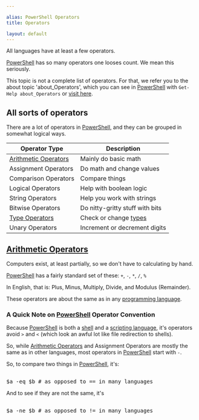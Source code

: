 ```yaml
---

alias: PowerShell Operators
title: Operators

layout: default
---
```


All languages have at least a few operators.

[PowerShell](/PowerShell) has so many operators one looses count.  We mean this seriously.  

This topic is not a complete list of operators.  For that, we refer you to the about topic 'about_Operators', which you can see in [PowerShell](/PowerShell) with `Get-Help about_Operators` or [visit here](https://learn.microsoft.com/en-us/powershell/module/microsoft.powershell.core/about/about_operators).


## All sorts of operators

There are a lot of operators in [PowerShell](/PowerShell), and they can be grouped in somewhat logical ways.

|Operator Type|Description|
|-|-|
| [Arithmetic Operators](/PowerShell/Operators/Arithmetic-Operators) | Mainly do basic math             |
| Assignment Operators | Do math and change values        |
| Comparison Operators | Compare things                   |
| Logical Operators    | Help with boolean logic          |
| String Operators     | Help you work with strings       |
| Bitwise Operators    | Do nitty-gritty stuff with bits  |
| [Type Operators](/PowerShell/Operators/Type-Operators)       | Check or change [types](/PowerShell/Types)            |
| Unary Operators      | Increment or decrement digits    |


## [Arithmetic Operators](/PowerShell/Operators/Arithmetic-Operators)

Computers exist, at least partially, so we don't have to calculating by hand.

[PowerShell](/PowerShell) has a fairly standard set of these: `+`, `-`, `*`, `/`, `%`

In English, that is: Plus, Minus, Multiply, Divide, and Modulus (Remainder).

These operators are about the same as in any [programming language](/Languages/Programming-Languages).

### A Quick Note on [PowerShell](/PowerShell) Operator Convention

Because [PowerShell](/PowerShell) is both a [shell](/Shells) and a [scripting language](/Languages/Scripting-Languages), it's operators avoid `>` and `<` (which look an awful lot like file redirection to shells).

So, while [Arithmetic Operators](/PowerShell/Operators/Arithmetic-Operators) and Assignment Operators are mostly the same as in other languages, most operators in [PowerShell](/PowerShell) start with `-`.

So, to compare two things in [PowerShell](/PowerShell), it's:

<pre><br/><span class='Warning'>$a</span>&nbsp;<span class='Magenta'>-eq</span>&nbsp;<span class='Warning'>$b</span>&nbsp;<span class='Success'># as opposed to == in many languages</span><br/></pre>

And to see if they are not the same, it's

<pre><br/><span class='Warning'>$a</span>&nbsp;<span class='Magenta'>-ne</span>&nbsp;<span class='Warning'>$b</span>&nbsp;<span class='Success'># as opposed to != in many languages</span><br/></pre>
